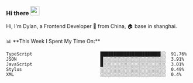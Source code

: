 ### Hi there <img src="https://media.giphy.com/media/hvRJCLFzcasrR4ia7z/giphy.gif" width="25px">

<!-- ![visitors](https://visitor-badge.glitch.me/badge?page_id=dislfyer.dislfyer) --!>

Hi, I'm Dylan, a Frontend Developer 🚀 from China, 🏠 base in shanghai.
<br/>
<br/>

📊 **This Week I Spent My Time On:**


<!--START_SECTION:waka-->

```text
TypeScript                          ███████████████████████░░  91.76%
JSON                                █░░░░░░░░░░░░░░░░░░░░░░░░  3.91%
JavaScript                          █░░░░░░░░░░░░░░░░░░░░░░░░  3.01%
Stylus                              ░░░░░░░░░░░░░░░░░░░░░░░░░  0.49%
XML                                 ░░░░░░░░░░░░░░░░░░░░░░░░░  0.4%
```

<!--END_SECTION:waka-->

<!--
**About Me:**
 -->
